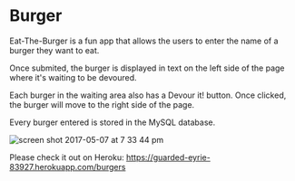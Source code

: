 # Burger

Eat-The-Burger is a fun app that allows the users to enter the name of a burger they want to eat.

Once submited, the burger is displayed in text on the left side of the page where it's waiting to be devoured.

Each burger in the waiting area also has a Devour it! button. Once clicked, the burger will move to the right side of the page.

Every burger entered is stored in the MySQL database.

![screen shot 2017-05-07 at 7 33 44 pm](https://cloud.githubusercontent.com/assets/22923940/25786086/b7bc442e-335c-11e7-8eed-01115bbd2412.png)

Please check it out on Heroku: https://guarded-eyrie-83927.herokuapp.com/burgers
